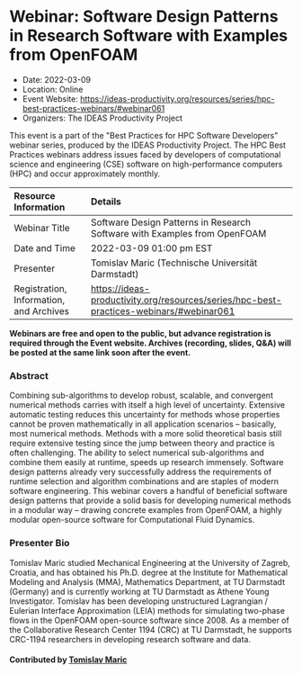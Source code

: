 # Webinar: Software Design Patterns in Research Software with Examples from OpenFOAM

- Date: 2022-03-09
- Location: Online
- Event Website: https://ideas-productivity.org/resources/series/hpc-best-practices-webinars/#webinar061
- Organizers: The IDEAS Productivity Project
			   
This event is a part of the "Best Practices for HPC Software
Developers" webinar series, produced by the IDEAS Productivity
Project. The HPC Best Practices webinars address issues faced by
developers of computational science and engineering (CSE) software on
high-performance computers (HPC) and occur approximately monthly.

Resource Information | Details
:--- | :---			   
Webinar Title | Software Design Patterns in Research Software with Examples from OpenFOAM
Date and Time | 2022-03-09 01:00 pm EST
Presenter | Tomislav Maric (Technische Universität Darmstadt)
Registration, Information, and Archives | 	<https://ideas-productivity.org/resources/series/hpc-best-practices-webinars/#webinar061>	   

**Webinars are free and open to the public, but advance registration is required through the Event website. Archives (recording, slides, Q&A) will be posted at the same link soon after the event.**

### Abstract
<p>Combining sub-algorithms to develop robust, scalable, and convergent numerical methods carries with itself a high level of uncertainty. Extensive automatic testing reduces this uncertainty for methods whose properties cannot be proven mathematically in all application scenarios – basically, most numerical methods. Methods with a more solid theoretical basis still require extensive testing since the jump between theory and practice is often challenging. The ability to select numerical sub-algorithms and combine them easily at runtime, speeds up research immensely. Software design patterns already very successfully address the requirements of runtime selection and algorithm combinations and are staples of modern software engineering. This webinar covers a handful of beneficial software design patterns that provide a solid basis for developing numerical methods in a modular way – drawing concrete examples from OpenFOAM, a highly modular open-source software for Computational Fluid Dynamics.</p>



### Presenter Bio
<p>Tomislav Maric studied Mechanical Engineering at the University of Zagreb, Croatia, and has obtained his Ph.D. degree at the Institute for Mathematical Modeling and Analysis (MMA), Mathematics Department, at TU Darmstadt (Germany) and is currently working at TU Darmstadt as Athene Young Investigator. Tomislav has been developing unstructured Lagrangian / Eulerian Interface Approximation (LEIA) methods for simulating two-phase flows in the OpenFOAM open-source software since 2008. As a member of the Collaborative Research Center 1194 (CRC) at TU Darmstadt, he supports CRC-1194 researchers in developing research software and data.</p>

    

#### Contributed by [Tomislav Maric](https://github.com/tmaric "Tomislav Maric GitHub profile")

<!---
Publish: yes
Categories: skills
Topics: online learning, design
Level: 2
Prerequisites: default
Aggregate: none
--->
